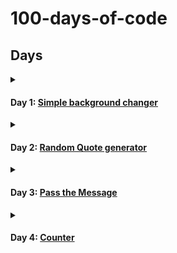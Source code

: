 # 100-days-of-code

## Days

<details>
    <summary>
        <h4>Day 1:
            <a href="day1">Simple background changer</a>
        </h4>
    </summary>

> Made a simple website with HTML, CSS and vanilla JavaScript to change background color to whatever color is selected from the color picker.
</details>
<details>
    <summary>
        <h4>Day 2:
            <a href="day2">Random Quote generator</a>
        </h4>
    </summary>

> Made a simple website with HTML, CSS and vanilla JavaScript to display a random quote from an array of quotes when the button is clicked.
</details>
<details>
    <summary>
        <h4>Day 3:
            <a href="day3">Pass the Message</a>
        </h4>
    </summary>

> Made a simple website with HTML, CSS and vanilla JavaScript to send an inputted message when the button is clicked.
</details>
<details>
    <summary>
        <h4>Day 4:
            <a href="day4">Counter</a>
        </h4>
    </summary>

> Made a simple website with HTML, CSS and vanilla JavaScript to make a counter that can be incremented or decremented by 1 or held down to increment or decrement continuosly.
</details>
